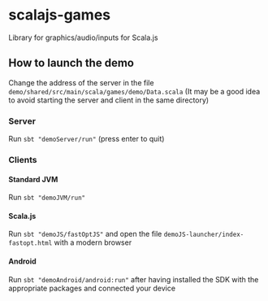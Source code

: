 # scalajs-games

Library for graphics/audio/inputs for Scala.js

## How to launch the demo

Change the address of the server in the file ```demo/shared/src/main/scala/games/demo/Data.scala```
(It may be a good idea to avoid starting the server and client in the same directory)

### Server

Run ```sbt "demoServer/run"``` (press enter to quit)

### Clients

#### Standard JVM

Run ```sbt "demoJVM/run"```

#### Scala.js

Run ```sbt "demoJS/fastOptJS"``` and open the file ```demoJS-launcher/index-fastopt.html``` with a modern browser

#### Android

Run ```sbt "demoAndroid/android:run"``` after having installed the SDK with the appropriate packages and connected your device
